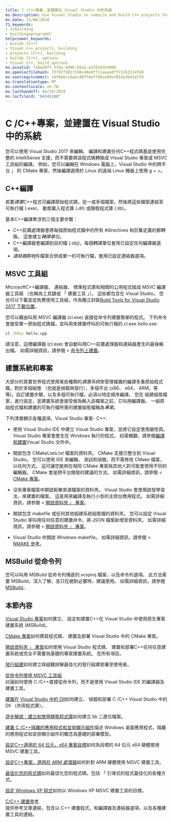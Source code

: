 ```yaml
---
title: C /C++專案，並建置在 Visual Studio 中的系統
ms.description: Use Visual Studio to compile and build C++ projects for Windows, ARM or Linux based on any project system.
ms.date: 12/08/2018
f1_keywords:
- vcbuilding
- buildingaprogramVC
helpviewer_keywords:
- builds [C++]
- Visual C++ projects, building
- projects [C++], building
- builds [C++], options
- Visual C++, build options
ms.assetid: fa6ed4ff-334a-4d99-b5e2-a1f83d2b3008
ms.openlocfilehash: 73797f3817338c48e8ff11eaaadff71263374fd0
ms.sourcegitcommit: c6f8e6c2daec40ff4effd8ca99a7014a3b41ef33
ms.translationtype: MT
ms.contentlocale: zh-TW
ms.lasthandoff: 04/24/2019
ms.locfileid: "64341160"
---
```

# <a name="cc-projects-and-build-systems-in-visual-studio"></a>C /C++專案，並建置在 Visual Studio 中的系統

您可以使用 Visual Studio 2017 來編輯、 編譯和建置任何C++程式碼基底使用完整的 IntelliSense 支援，而不需要將該程式碼轉換成 Visual Studio 專案或 MSVC 工具組的編譯。 例如，您可以編輯在 Windows 電腦上，Visual Studio 中的跨平台 」 的 CMake 專案，然後編譯適用於 Linux 的遠端 Linux 機器上使用 g + +。

## <a name="c-compilation"></a>C++編譯

若要*建置*C++程式可編譯原始程式碼，從一或多個檔案，然後將這些檔案連結至可執行檔 (.exe)、 動態載入程式庫 (.dll) 或靜態程式庫 (.lib)。 

基本C++編譯牽涉到三個主要步驟：

- C++前置處理器會將每個原始程式檔中的所有 #directives 和巨集定義的都轉換。 這會建立*轉譯單位*。
- C++編譯器會編譯到目的檔 (.obj)，每個轉譯單位套用已設定任何編譯器選項。
- *連結器*將物件檔案合併成單一的可執行檔，套用已設定連結器選項。 

## <a name="the-msvc-toolset"></a>MSVC 工具組

MicrosoftC++編譯器、 連結器、 標準程式庫和相關的公用程式組成 MSVC 編譯器工具組 （也稱為工具鏈或 「 建置工具 」）。 這些都包含在 Visual Studio。 您也可以下載並從免費使用工具組，作為獨立封裝[Build Tools for Visual Studio 2017 下載位置](https://visualstudio.microsoft.com/downloads/#build-tools-for-visual-studio-2017)。

您可以藉由叫用 MSVC 編譯器 (cl.exe) 直接從命令列建置簡單的程式。 下列命令會接受單一原始程式碼檔，並叫用來建置呼叫的可執行檔的 cl.exe *hello.exe*: 

```cmd
cl /EHsc hello.cpp
```
請注意，這裡編譯器 (cl.exe) 會自動叫用C++前置處理器和連結器產生的最後輸出檔。  如需詳細資訊，請參閱 <<c0> [ 命令列上建置](building-on-the-command-line.md)。

## <a name="build-systems-and-projects"></a>建置系統和專案

大部分的真實世界程式使用某些種類的*建置系統*來管理複雜的編譯多重原始程式檔，對於多個組態 （也就是偵錯與發行），多個平台 (x86、 x64、 ARM，等等)，自訂建置步驟，以及多個可執行檔，必須以特定順序編譯。 您在 組建組態檔案，進行設定，並建置系統會接受做為輸入該檔案之前，它叫用編譯器。 一組原始程式檔和建置的可執行檔所需的建置組態檔稱為*專案*。 

下列清單顯示各種選項，Visual Studio 專案- C++:

- 使用 Visual Studio IDE 中建立 Visual Studio 專案，並將它設定使用屬性頁。 Visual Studio 專案會產生在 Windows 執行的程式。 如需概觀，請參閱[編譯和建置](/visualstudio/ide/compiling-and-building-in-visual-studio)Visual Studio 文件中。

- 開啟包含 CMakeLists.txt 檔案的資料夾。 CMake 支援已整合到 Visual Studio。 您可以使用 IDE 來編輯、 測試和偵錯，而不需修改 CMake 檔案，以任何方式。 這可讓您能夠在相同 CMake 專案與其他人對可能會使用不同的編輯器。 CMake 會是跨平台開發的建議的方法。 如需詳細資訊，請參閱 < [CMake 專案](cmake-projects-in-visual-studio.md)。
 
- 沒有專案檔案中開啟鬆散來源檔案的資料夾。 Visual Studio 會使用啟發學習法，來建置的檔案。 這是用來編譯及執行小型的主控台應用程式。 如需詳細資訊，請參閱 <<c0> [ 開啟資料夾 」 專案](open-folder-projects-cpp.md)。

- 開啟包含 makefile 或任何其他組建系統組態檔的資料夾。 您可以設定 Visual Studio 來叫用任何任意的建置命令，將 JSON 檔案新增至資料夾。 如需詳細資訊，請參閱 <<c0> [ 開啟資料夾 」 專案](open-folder-projects-cpp.md)。
 
- Visual Studio 中開啟 Windows makefile。 如需詳細資訊，請參閱 < [NMAKE 參考](reference/nmake-reference.md)。

## <a name="msbuild-from-the-command-line"></a>MSBuild 從命令列 

您可以叫用 MSBuild 從命令列傳遞的.vcxproj 檔案，以及命令列選項。 此方法需要 MSBuild，深入了解，並只在絕對必要時，建議使用。 如需詳細資訊，請參閱 [MSBuild](msbuild-visual-cpp.md)。

## <a name="in-this-section"></a>本節內容

[Visual Studio 專案](creating-and-managing-visual-cpp-projects.md)如何建立、 設定和建置C++在 Visual Studio 中使用原生專案建置系統 (MSBuild)。

[CMake 專案](cmake-projects-in-visual-studio.md)如何撰寫程式碼、 建置及部署 Visual Studio 中的 CMake 專案。

[開啟資料夾 」 專案](open-folder-projects-cpp.md)如何使用 Visual Studio 程式碼、 建置和部署C++任何任意建置系統或完全不需要為基礎的專案建置系統。 在所有項目。 

[發行組建](release-builds.md)如何建立與疑難排解最佳化的發行組建部署至使用者。

[從命令列使用 MSVC 工具組](building-on-the-command-line.md)<br/>
討論如何使用 C /C++直接從命令列，而不是使用 Visual Studio IDE 的編譯器及建置工具。

[建置在 Visual Studio 中的 Dll](dlls-in-visual-cpp.md)如何建立、 偵錯和部署 C /C++ Visual Studio 中的 Dll （共用程式庫）。

[逐步解說：建立和使用靜態程式庫](walkthrough-creating-and-using-a-static-library-cpp.md)如何建立.lib 二進位檔案。

[建置 C /C++隔離的應用程式和並排顯示組件](building-c-cpp-isolated-applications-and-side-by-side-assemblies.md)描述 Windows 桌面應用程式，隔離的應用程式和並排顯示組件的概念為基礎的部署模型。

[設定C++適用於 64 位元，x64 專案目標](configuring-programs-for-64-bit-visual-cpp.md)如何為目標的 64 位元 x64 硬體使用 MSVC 建置工具。

[設定C++專案，適用於 ARM 處理器](configuring-programs-for-arm-processors-visual-cpp.md)如何針對 ARM 硬體使用 MSVC 建置工具。

[最佳化您的程式碼](optimizing-your-code.md)如何最佳化您的程式碼，包括 「 引導式的程式最佳化的各種方式。

[設定 Windows XP 程式](configuring-programs-for-windows-xp.md)如何以 Windows XP MSVC 建置工具的目標。

[C/C++ 建置參考](reference/c-cpp-building-reference.md)<br/>
提供參考文章連結，包含以 C++ 建置程式，和編譯器及連結器選項，以及各種建置工具的連結。
